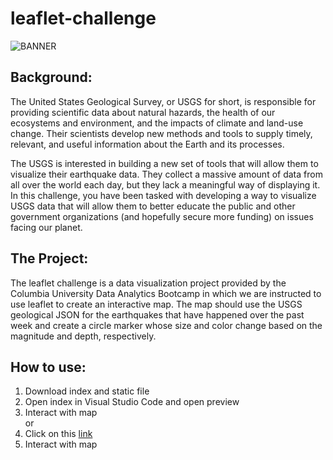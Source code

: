 # leaflet-challenge
![BANNER](https://as1.ftcdn.net/v2/jpg/03/53/15/02/1000_F_353150293_qIDuynGl7C9OcyYj1Yd7VXhAyOjxaDOH.jpg)

## Background:
The United States Geological Survey, or USGS for short, is responsible for providing scientific data about natural hazards, the health of our ecosystems and environment, and the impacts of climate and land-use change. Their scientists develop new methods and tools to supply timely, relevant, and useful information about the Earth and its processes.

The USGS is interested in building a new set of tools that will allow them to visualize their earthquake data. They collect a massive amount of data from all over the world each day, but they lack a meaningful way of displaying it. In this challenge, you have been tasked with developing a way to visualize USGS data that will allow them to better educate the public and other government organizations (and hopefully secure more funding) on issues facing our planet.
## The Project:
The leaflet challenge is a data visualization project provided by the Columbia University Data Analytics Bootcamp in which we are instructed to use leaflet to create an interactive map. The map should use the USGS geological JSON for the earthquakes that have happened over the past week and create a circle marker whose size and color change based on the magnitude and depth, respectively. 
## How to use:
1. Download index and static file 
2. Open index in Visual Studio Code and open preview 
3. Interact with map \
or 
1. Click on this [link](https://paolaromanvaldes.github.io/leaflet-challenge/)
3. Interact with map 




